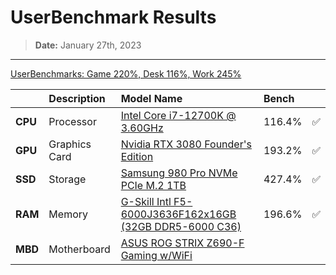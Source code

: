 # UserBenchmark Results

> **Date:** January 27th, 2023

---

[UserBenchmarks: Game 220%, Desk 116%, Work 245%](https://www.userbenchmark.com/UserRun/58716443)

|  | Description | Model Name                                                                                                                      | Bench  |  |
| :------ | :------ | :------------------------------------------------------------------------------------------------------------------------- | :----- | :------ |
| **CPU** | Processor | [Intel Core i7-12700K @ 3.60GHz](https://cpu.userbenchmark.com/Intel-Core-i7-12700K/Rating/4119)     | 116.4% | ✅ |
| **GPU** | Graphics Card | [Nvidia RTX 3080 Founder's Edition](https://gpu.userbenchmark.com/Nvidia-RTX-3080/Rating/4080)           | 193.2% | ✅ |
| **SSD** | Storage | [Samsung 980 Pro NVMe PCIe M.2 1TB](https://ssd.userbenchmark.com/SpeedTest/1302577/Samsung-SSD-980-PRO-1TB)               | 427.4% | ✅ |
| **RAM** | Memory | [G-Skill Intl F5-6000J3636F162x16GB (32GB DDR5-6000 C36)](https://ram.userbenchmark.com/SpeedTest/1769364/G-Skill-Intl-F5-6000J3636F16G-2x16GB) | 196.6% | ✅ |
| **MBD** | Motherboard | [ASUS ROG STRIX Z690-F Gaming w/WiFi](https://www.userbenchmark.com/System/Asus-ROG-STRIX-Z690-F-GAMING-WIFI/254075) |  |  |
